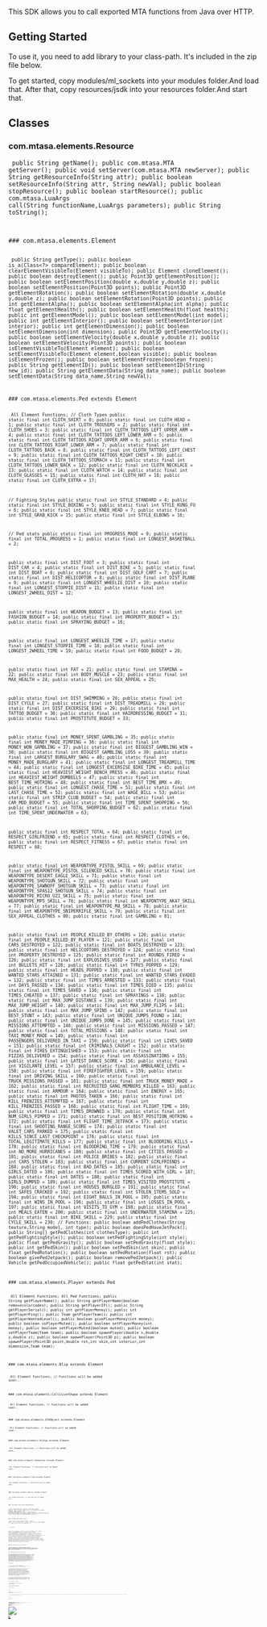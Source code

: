This SDK allows you to call exported MTA functions from Java over HTTP.

Getting Started
---------------

To use it, you need to add library to your class-path. It's included in the zip file below.

To get started, copy modules/ml\_sockets into your modules folder.And load that. After that, copy resources/jsdk into your resources folder.And start that.

Classes
-------

### com.mtasa.elements.Resource

<code lang="java5"> public String getName(); public com.mtasa.MTA getServer(); public void setServer(com.mtasa.MTA newServer); public String getResourceInfo(String attr); public boolean setResourceInfo(String attr, String newVal); public boolean stopResource(); public boolean startResource(); public com.mtasa.LuaArgs call(String functionName,LuaArgs parameters); public String toString();

</syntaxhighlight>
### com.mtasa.elements.Element

<code lang="java5"> public String getType(); public boolean is\_a(Class&lt;?&gt; compareElement); public boolean clearElementVisibleTo(Element visibleTo); public Element cloneElement(); public boolean destroyElement(); public Point3D getElementPosition(); public boolean setElementPosition(double x,double y,double z); public boolean setElementPosition(Point3D points); public Point3D getElementRotation(); public boolean setElementRotation(double x,double y,double z); public boolean setElementRotation(Point3D points); public int getElementAlpha(); public boolean setElementAlpha(int alpha); public float getElementHealth(); public boolean setElementHealth(float health); public int getElementModel(); public boolean setElementModel(int model); public int getElementInterior(); public boolean setElementInterior(int interior); public int getElementDimension(); public boolean setElementDimension(int dimension); public Point3D getElementVelocity(); public boolean setElementVelocity(double x,double y,double z); public boolean setElementVelocity(Point3D points); public boolean isElementVisibleTo(Element element); public boolean setElementVisibleTo(Element element,boolean visible); public boolean isElementFrozen(); public boolean setElementFrozen(boolean frozen); public String getElementID(); public boolean setElementID(String new\_id); public String getElementData(String data\_name); public boolean setElementData(String data\_name,String newVal);

</syntaxhighlight>
### com.mtasa.elements.Ped extends Element

<code lang="java5"> All Element Functions; // Cloth Types public static final int CLOTH\_SHIRT = 0; public static final int CLOTH\_HEAD = 1; public static final int CLOTH\_TROUSERS = 2; public static final int CLOTH\_SHOES = 3; public static final int CLOTH\_TATTOOS\_LEFT\_UPPER\_ARM = 4; public static final int CLOTH\_TATTOOS\_LEFT\_LOWER\_ARM = 5; public static final int CLOTH\_TATTOOS\_RIGHT\_UPPER\_ARM = 6; public static final int CLOTH\_TATTOOS\_RIGHT\_LOWER\_ARM = 7; public static final int CLOTH\_TATTOOS\_BACK = 8; public static final int CLOTH\_TATTOOS\_LEFT\_CHEST = 9; public static final int CLOTH\_TATTOOS\_RIGHT\_CHEST = 10; public static final int CLOTH\_TATTOOS\_STOMACH = 11; public static final int CLOTH\_TATTOOS\_LOWER\_BACK = 12; public static final int CLOTH\_NECKLACE = 13; public static final int CLOTH\_WATCH = 14; public static final int CLOTH\_GLASSES = 15; public static final int CLOTH\_HAT = 16; public static final int CLOTH\_EXTRA = 17;

// Fighting Styles public static final int STYLE\_STANDARD = 4; public static final int STYLE\_BOXING = 5; public static final int STYLE\_KUNG\_FU = 6; public static final int STYLE\_KNEE\_HEAD = 7; public static final int STYLE\_GRAB\_KICK = 15; public static final int STYLE\_ELBOWS = 16;

// Ped stats public static final int PROGRESS\_MADE = 0; public static final int TOTAL\_PROGRESS = 1; public static final int LONGEST\_BASKETBALL = 2;

public static final int DIST\_FOOT = 3; public static final int DIST\_CAR = 4; public static final int DIST\_BIKE = 5; public static final int DIST\_BOAT = 6; public static final int DIST\_GOLF\_CART = 7; public static final int DIST\_HELICOPTOR = 8; public static final int DIST\_PLANE = 9; public static final int LONGEST\_WHEELIE\_DIST = 10; public static final int LONGEST\_STOPPIE\_DIST = 11; public static final int LONGEST\_2WHEEL\_DIST = 12;

public static final int WEAPON\_BUDGET = 13; public static final int FASHION\_BUDGET = 14; public static final int PROPERTY\_BUDGET = 15; public static final int SPRAYING\_BUDGET = 16;

public static final int LONGEST\_WHEELIE\_TIME = 17; public static final int LONGEST\_STOPPIE\_TIME = 18; public static final int LONGEST\_2WHEEL\_TIME = 19; public static final int FOOD\_BUDGET = 20;

public static final int FAT = 21; public static final int STAMINA = 22; public static final int BODY\_MUSCLE = 23; public static final int MAX\_HEALTH = 24; public static final int SEX\_APPEAL = 25;

public static final int DIST\_SWIMMING = 26; public static final int DIST\_CYCLE = 27; public static final int DIST\_TREADMILL = 28; public static final int DIST\_EXCERSISE\_BIKE = 29; public static final int TATTOO\_BUDGET = 30; public static final int HAIRDRESSING\_BUDGET = 31; public static final int PROSTITUTE\_BUDGET = 33;

public static final int MONEY\_SPENT\_GAMBLING = 35; public static final int MONEY\_MADE\_PIMPING = 36; public static final int MONEY\_WON\_GAMBLING = 37; public static final int BIGGEST\_GAMBLING\_WIN = 38; public static final int BIGGEST\_GAMBLING\_LOSS = 39; public static final int LARGEST\_BURGLARY\_SWAG = 40; public static final int MONEY\_MADE\_BURGLARY = 41; public static final int LONGEST\_TREADMILL\_TIME = 44; public static final int LONGEST\_EXCERSISE\_BIKE\_TIME = 45; public static final int HEAVIEST\_WEIGHT\_BENCH\_PRESS = 46; public static final int HEAVIEST\_WEIGHT\_DUMBELLS = 47; public static final int BEST\_TIME\_HOTRING = 48; public static final int BEST\_TIME\_BMX = 49; public static final int LONGEST\_CHASE\_TIME = 51; public static final int LAST\_CHASE\_TIME = 52; public static final int WAGE\_BILL = 53; public static final int STRIP\_CLUB\_BUDGET = 54; public static final int CAR\_MOD\_BUDGET = 55; public static final int TIME\_SPENT\_SHOPPING = 56; public static final int TOTAL\_SHOPPING\_BUDGET = 62; public static final int TIME\_SPENT\_UNDERWATER = 63;

public static final int RESPECT\_TOTAL = 64; public static final int RESPECT\_GIRLFRIEND = 65; public static final int RESPECT\_CLOTHES = 66; public static final int RESPECT\_FITNESS = 67; public static final int RESPECT = 68;

public static final int WEAPONTYPE\_PISTOL\_SKILL = 69; public static final int WEAPONTYPE\_PISTOL\_SILENCED\_SKILL = 70; public static final int WEAPONTYPE\_DESERT\_EAGLE\_SKILL = 71; public static final int WEAPONTYPE\_SHOTGUN\_SKILL = 72; public static final int WEAPONTYPE\_SAWNOFF\_SHOTGUN\_SKILL = 73; public static final int WEAPONTYPE\_SPAS12\_SHOTGUN\_SKILL = 74; public static final int WEAPONTYPE\_MICRO\_UZI\_SKILL = 75; public static final int WEAPONTYPE\_MP5\_SKILL = 76; public static final int WEAPONTYPE\_AK47\_SKILL = 77; public static final int WEAPONTYPE\_M4\_SKILL = 78; public static final int WEAPONTYPE\_SNIPERRIFLE\_SKILL = 79; public static final int SEX\_APPEAL\_CLOTHES = 80; public static final int GAMBLING = 81;

public static final int PEOPLE\_KILLED\_BY\_OTHERS = 120; public static final int PEOPLE\_KILLED\_BY\_PLAYER = 121; public static final int CARS\_DESTROYED = 122; public static final int BOATS\_DESTROYED = 123; public static final int HELICOPTORS\_DESTROYED = 124; public static final int PROPERTY\_DESTROYED = 125; public static final int ROUNDS\_FIRED = 126; public static final int EXPLOSIVES\_USED = 127; public static final int BULLETS\_HIT = 128; public static final int TYRES\_POPPED = 129; public static final int HEADS\_POPPED = 130; public static final int WANTED\_STARS\_ATTAINED = 131; public static final int WANTED\_STARS\_EVADED = 132; public static final int TIMES\_ARRESTED = 133; public static final int DAYS\_PASSED = 134; public static final int TIMES\_DIED = 135; public static final int TIMES\_SAVED = 136; public static final int TIMES\_CHEATED = 137; public static final int SPRAYINGS = 138; public static final int MAX\_JUMP\_DISTANCE = 139; public static final int MAX\_JUMP\_HEIGHT = 140; public static final int MAX\_JUMP\_FLIPS = 141; public static final int MAX\_JUMP\_SPINS = 142; public static final int BEST\_STUNT = 143; public static final int UNIQUE\_JUMPS\_FOUND = 144; public static final int UNIQUE\_JUMPS\_DONE = 145; public static final int MISSIONS\_ATTEMPTED = 146; public static final int MISSIONS\_PASSED = 147; public static final int TOTAL\_MISSIONS = 148; public static final int TAXI\_MONEY\_MADE = 149; public static final int PASSENGERS\_DELIVERED\_IN\_TAXI = 150; public static final int LIVES\_SAVED = 151; public static final int CRIMINALS\_CAUGHT = 152; public static final int FIRES\_EXTINGUISHED = 153; public static final int PIZZAS\_DELIVERED = 154; public static final int ASSASSINATIONS = 155; public static final int LATEST\_DANCE\_SCORE = 156; public static final int VIGILANTE\_LEVEL = 157; public static final int AMBULANCE\_LEVEL = 158; public static final int FIREFIGHTER\_LEVEL = 159; public static final int DRIVING\_SKILL = 160; public static final int TRUCK\_MISSIONS\_PASSED = 161; public static final int TRUCK\_MONEY\_MADE = 162; public static final int RECRUITED\_GANG\_MEMBERS\_KILLED = 163; public static final int ARMOUR = 164; public static final int ENERGY = 165; public static final int PHOTOS\_TAKEN = 166; public static final int KILL\_FRENZIES\_ATTEMPTED = 167; public static final int KILL\_FRENZIES\_PASSED = 168; public static final int FLIGHT\_TIME = 169; public static final int TIMES\_DROWNED = 170; public static final int NUM\_GIRLS\_PIMPED = 171; public static final int BEST\_POSITION\_HOTRING = 172; public static final int FLIGHT\_TIME\_JETPACK = 173; public static final int SHOOTING\_RANGE\_SCORE = 174; public static final int VALET\_CARS\_PARKED = 175; public static final int KILLS\_SINCE\_LAST\_CHECKPOINT = 176; public static final int TOTAL\_LEGITIMATE\_KILLS = 177; public static final int BLOODRING\_KILLS = 178; public static final int BLOODRING\_TIME = 179; public static final int NO\_MORE\_HURRICANES = 180; public static final int CITIES\_PASSED = 181; public static final int POLICE\_BRIBES = 182; public static final int CARS\_STOLEN = 183; public static final int CURRENT\_GIRLFRIENDS = 184; public static final int BAD\_DATES = 185; public static final int GIRLS\_DATED = 186; public static final int TIMES\_SCORED\_WITH\_GIRL = 187; public static final int DATES = 188; public static final int GIRLS\_DUMPED = 189; public static final int TIMES\_VISITED\_PROSTITUTE = 190; public static final int HOUSES\_BURGLED = 191; public static final int SAFES\_CRACKED = 192; public static final int STOLEN\_ITEMS\_SOLD = 194; public static final int EIGHT\_BALLS\_IN\_POOL = 195; public static final int WINS\_IN\_POOL = 196; public static final int LOSSES\_IN\_POOL = 197; public static final int VISITS\_TO\_GYM = 198; public static final int MEALS\_EATEN = 200; public static final int UNDERWATER\_STAMINA = 225; public static final int BIKE\_SKILL = 229; public static final int CYCLE\_SKILL = 230; // Functions: public boolean addPedClothes(String texture,String model, int type); public boolean doesPedHaveJetPack(); public String\[\] getPedClothes(int clothesType); public int getPedFightingStyle(); public boolean setPedFightingStyle(int style); public float getPedGravity(); public boolean setPedGravity(float style); public int getPedSkin(); public boolean setPedSkin(int skin); public float getPedRotation(); public boolean setPedRotation(float rot); public boolean givePedJetpack(); public boolean removePedJetpack(); public Vehicle getPedOccupiedVehicle(); public float getPedStat(int stat);

</syntaxhighlight>
### com.mtasa.elements.Player extends Ped

<code lang="java5"> All Element Functions; All Ped Functions; public String getPlayerName(); public String getPlayerName(boolean removecolorcodes); public String getPlayerIP(); public String getPlayerSerial(); public int getPlayerMoney(); public int getPlayerPing(); public Team getPlayerTeam(); public int getPlayerWantedLevel(); public boolean givePlayerMoney(int money); public boolean isPlayerMuted(); public boolean setPlayerMoney(int money); public boolean setPlayerMuted(boolean muted); public boolean setPlayerTeam(Team team); public boolean spawnPlayer(double x,double y,double z); public boolean spawnPlayer(Point3D p); public boolean spawnPlayer(Point3D point,double rot,int skin,int interior,int dimension,Team team);

</syntaxhighlight>
### com.mtasa.elements.Blip extends Element

<code lang="java5"> All Element Functions; // Functions will be added soon..

</syntaxhighlight>
### com.mtasa.elements.CollisionShape extends Element

<code lang="java5"> All Element Functions; // Functions will be added soon..

</syntaxhighlight>
### com.mtasa.elements.GTAObject extends Element

<code lang="java5"> All Element Functions; // Functions will be added soon..

</syntaxhighlight>
### com.mtasa.elements.Pickup extends Element

<code lang="java5"> All Element Functions; // Functions will be added soon..

</syntaxhighlight>
### com.mtasa.elements.RadarArea extends Element

<code lang="java5"> All Element Functions; // Functions will be added soon..

</syntaxhighlight>
### com.mtasa.elements.Team extends Element

<code lang="java5"> All Element Functions; // Functions will be added soon..

</syntaxhighlight>
### com.mtasa.elements.Vehicle extends Element

<code lang="java5"> All Element Functions; // Functions will be added soon..

</syntaxhighlight>
### com.mtasa.functions.ElementFuncs

<code lang="java5"> public MTA getServer(); public void setServer(MTA server); public static String type\_to\_string(Class&lt;? extends Element&gt; type); public <E extends Element> E\[\] getElementsByType(Class<E> type); public Object\[\] getElementsByType(String type); public Element createElement(String type); public Element getElementByID(String id);

</syntaxhighlight>
### com.mtasa.functions.Output

<code lang="java5"> public static final int LEVEL\_CUSTOM = 0; public static final int LEVEL\_ERROR = 1; public static final int LEVEL\_WARNING = 2; public static final int LEVEL\_INFO = 3;

// Functions:

public MTA getServer(); public void setServer(MTA server); public boolean outputChatBox(Object message); public boolean outputChatBox(Object message,Element toElement); public boolean outputChatBox(Object message,Element toElement,int r,int g,int b); public boolean outputChatBox(Object message,Element toElement,int r,int g,int b,boolean colorcoded); public boolean outputConsole(Object message); public boolean outputConsole(Object message,Element toElement); public boolean outputDebugString(Object message); public boolean outputDebugString(Object message,int dlevel); public boolean outputDebugString(Object message,int dlevel,int r,int g,int b); public boolean outputServerLog(Object message);

</syntaxhighlight>
### com.mtasa.functions.PlayerFuncs

<code lang="java5"> public MTA getServer(); public void setServer(MTA server); public Player getPlayerFromName(String name); public Player getPlayerFromNamePart(String name); public Player\[\] getAlivePlayers(); public Player\[\] getDeadPlayers(); public Player getRandomPlayer(); public int getPlayerCount()

</syntaxhighlight>
com.mtasa.LuaArgs extends java.util.List
----------------------------------------

<code lang="java5"> All list functions.So, you can use in generic for. public MTA getServer(); public void setServer(MTA server); public Element parseElement(int index); public Player parsePlayer(int index); public Pickup parsePickup(int index); public Ped parsePed(int index); public Blip parseBlip(int index); public CollisionShape parseCollisionShape(int index); public GTAObject parseGTAObject(int index); public RadarArea parseRadarArea(int index); public Team parseTeam(int index); public Vehicle parseVehicle(int index) ; public Resource parseResource(int index) ; public String parseString(int index); public Boolean parseBoolean(int index); public Double parseDouble(int index); public Float parseFloat(int index); public Integer parseInt (int index); public String toJson(); public void loadFromJSON(String json); public Object\[\] jsonToObject(String json); public static String toJson(Object o); public static Object\[\] fromJson(String j); public Object get(int index);

</syntaxhighlight>
com.mtasa.MTA
-------------

<code lang="java5"> public Output out; public Element rootElement; public PlayerFuncs players; public ElementFuncs elements; public static final String RESOURCE = “jsdk”; // JavaSDK Resource Name.

// Functions; public void sockOpen(); // Port will used in callJava (Changed) public Element parseElement(Object o); public Resource parseResource(Object o); public void sockClose(); public int getSocketPort(); public LuaArgs call(String resource,String function,LuaArgs args); // Function must be exported and given http=“true” public LuaArgs callFunction(String function,LuaArgs args); // This is for calling server-side functions.(etc:getElementByType) public LuaArgs luaArg(Object i); // This is for only 1 parameter arguments. // callJava Functions; public void addInputEvent(InputEvent e); // Only usable with callJava and sockOpen public void removeInputEvent(InputEvent e); // Only usable with callJava and sockOpen public void clearInputEvent(); // Only usable with callJava and sockOpen public ArrayList<InputEvent> getInputEvents(InputEvent e); // Only usable with callJava and sockOpen

// Getter-Setter; public void setHost(String host); public String getHost(); public void setPort(int port); public int getPort(); public void setUsername(String username); public String getUsername(); public void setPassword(String password); public String getPassword(); public String getCharset(); public void setCharset(String charset);

</syntaxhighlight>
com.mtasa.InputEvent( Interface )
---------------------------------

<code lang="java5"> public void onAction(LuaArgs args, String input) throws MTAException

</syntaxhighlight>
com.mtasa.MTAException extends Exception
----------------------------------------

<code lang="java5"> All exception functions;

</syntaxhighlight>
Examples
--------

<code lang="java"> MTA server = new MTA(“localhost”,22005,“admin”,“12345”); // Sweet, we are creating a new instance and connection.

</syntaxhighlight>
<code lang="java"> /\* Example 1: \*/ Player\[\] players = server.elements.getElementsByType(Player.class); // ElementFuncs deployed in server.elements :) server.out.outputChatBox(“There are”+players.length+" players",server.rootElement,180,25,25,false); // You don't need getRootElement(), it's deployed in server.rootElement variable. LuaArgs ret = server.call(“rcon”,“getThisResource”,null); // We are calling getThisResource in rcon bot.It's exported :) Resource thisRes = ret.parseResource(0); // Now, we parsed argument to Resource object. Player playerRancho = server.players.getPlayerFromName(“Rancho”); // We're getting player named Rancho, if he has a colorcode. We must add this if (playerRancho != null){ // If playerRancho exists

`   server.out.outputChatBox("`<PM>` JavaSDK: #0055FFHello Sweety",playerRancho,255,255,255,true);`

}else{ // else

`   server.out.outputDebugString(`“`There` `is` `no` `named` `player` `RANCHO!`”`);`

}

</syntaxhighlight>
<code lang="java"> /\* Example 2 : \*/ Ped\[\] peds = server.elements.getElementsByType(Ped.class); // We deployed Peds in the peds variable. for (Ped ped: peds){ // Generic for, (foreach)

`   if (ped.doesPedHaveJetPack()) // If ped has a jetpack`
`       ped.removePedJetpack(); // remove him jetpack`
`   else // else`
`       ped.givePedJetpack(); // give him jetpack `

}

</syntaxhighlight>
<code lang="java"> /\* Example 3: \*/ Element\[\] myElements = server.elements.getElementsByType(“myElement”); // Now we get elements by the string type // To do :)

</syntaxhighlight>
<code lang="java"> /\* Example 4: for callJava \*/ server.sockOpen(); // callJava open ports server.addInputEvent(new InputEvent(){

`   @Override`
`   public void onAction(LuaArgs args, String input) throws MTAException{`
`       String event = args.parseString(0); // Argumant 1 :) It's not default argument :)`
`       if (event.equals(`“`onMyCall`”`)){`
`           System.out.println(`“`onMyCall:`”`+args.parseString(1));`
`       }`
`   }`

}); // lua file: for k,v in ipairs(exports.jsdk:getConnections()) do

`   exports.jsdk:callJava(v,`“`onMyCall`”`,`“`Hello`”`);`

end

</syntaxhighlight>
<code lang="java"> /\* Example 5: is\_a \*/ Player playerRancho = server.players.getPlayerFromName(“Rancho”); // We're getting player named Rancho, if he has a colorcode. We must add this

if (playerRancho != null){ // If playerRancho exists

`   LuaArgs myCallbackargs = new LuaArgs(server); // create new instance`
`   myCallbackargs.add(playerRancho); // add a new argument`
`   myCallbackargs.add(`“`How` `are` `u?`”`); // add a new argument`
`   LuaArgs ret = server.call(`“`rcon`”`,`“`returnElement`”`,myCallbackargs); // call the howAre function into rcon resource, and send the 2 parameter :) myCallbackargs`
`   for (Object o: ret){ // generic for returns`
`       Element e = (Element)o;`
`       server.out.outputServerLog(`“`Returned` `value` `is` `a` `player?:`”`+o.is_a(Player.class));`
`   }`

}else{ // else

`   server.out.outputDebugString(`“`There` `is` `no` `named` `player` `RANCHO!`”`);`

}

</syntaxhighlight>
-   [For more examples / tutorials](http://forum.mtasa.com/viewtopic.php?f=148&t=46367)

More complex example
--------------------

![ExamplaSDK.png](/images/examplasdk.png)

Caveats
-------

-   You cannot currently compare two Resource or Element objects that you expect to be identical - you need to do a “deep compare”, comparing either the “id” fields or the “name” fields.
-   The zip contains src, and javadoc

Download
--------

-   [Download Version 0.2](https://rapidshare.com/files/3674532513/JavaSDK.zip)
-   [Download Version 0.1](http://www.solidfiles.com/d/7713c8510b/)

Contact
-------

If you have any questions/suggestions you can contact author on MTA forum.

-   [Skyline (laserlaser)](http://forum.mtasa.com/memberlist.php?mode=viewprofile&u=51246)

[Category:Scripting Concepts](/docs/category-scripting_concepts.md "wikilink")
